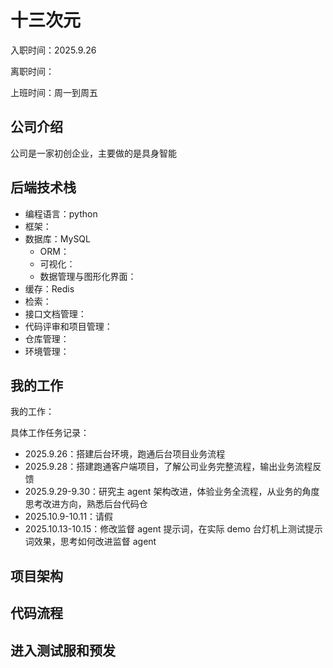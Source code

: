 # 十三次元
入职时间：2025.9.26

离职时间：

上班时间：周一到周五

## 公司介绍
公司是一家初创企业，主要做的是具身智能

## 后端技术栈

* 编程语言：python
* 框架：
* 数据库：MySQL
    * ORM：
    * 可视化：
    * 数据管理与图形化界面：
* 缓存：Redis
* 检索：
* 接口文档管理：
* 代码评审和项目管理：
* 仓库管理：
* 环境管理：

## 我的工作
我的工作：



具体工作任务记录：

* 2025.9.26：搭建后台环境，跑通后台项目业务流程
* 2025.9.28：搭建跑通客户端项目，了解公司业务完整流程，输出业务流程反馈
* 2025.9.29-9.30：研究主 agent 架构改进，体验业务全流程，从业务的角度思考改进方向，熟悉后台代码仓
* 2025.10.9-10.11：请假
* 2025.10.13-10.15：修改监督 agent 提示词，在实际 demo 台灯机上测试提示词效果，思考如何改进监督 agent

## 项目架构


## 代码流程


## 进入测试服和预发

